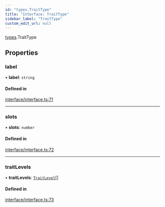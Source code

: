 ```yaml
---
id: "types.TraitType"
title: "Interface: TraitType"
sidebar_label: "TraitType"
custom_edit_url: null
---
```


[types](../namespaces/types.md).TraitType

## Properties

### label

• **label**: `string`

#### Defined in

[interface/interface.ts:71](https://github.com/CityOfZion/isengard/blob/87233a5/sdk/src/interface/interface.ts#L71)

___

### slots

• **slots**: `number`

#### Defined in

[interface/interface.ts:72](https://github.com/CityOfZion/isengard/blob/87233a5/sdk/src/interface/interface.ts#L72)

___

### traitLevels

• **traitLevels**: [`TraitLevel`](types.TraitLevel.md)[]

#### Defined in

[interface/interface.ts:73](https://github.com/CityOfZion/isengard/blob/87233a5/sdk/src/interface/interface.ts#L73)

